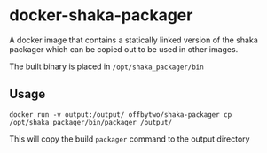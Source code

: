# docker-shaka-packager

A docker image that contains a statically linked version of the shaka packager which can be copied out to be used in other images. 

The built binary is placed in `/opt/shaka_packager/bin`

## Usage

```
docker run -v output:/output/ offbytwo/shaka-packager cp /opt/shaka_packager/bin/packager /output/
```

This will copy the build `packager` command to the output directory
